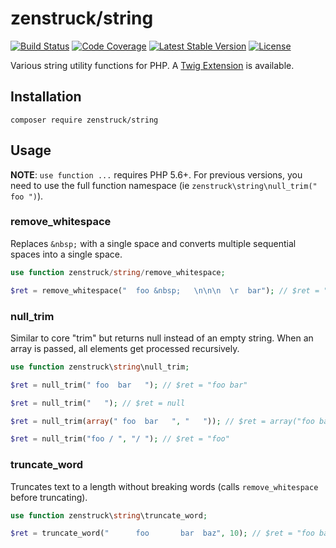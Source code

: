 # zenstruck/string

[![Build Status](http://img.shields.io/travis/kbond/string.svg?style=flat-square)](https://travis-ci.org/kbond/string)
[![Code Coverage](http://img.shields.io/scrutinizer/coverage/g/kbond/string.svg?style=flat-square)](https://scrutinizer-ci.com/g/kbond/string/)
[![Latest Stable Version](http://img.shields.io/packagist/v/zenstruck/string.svg?style=flat-square)](https://packagist.org/packages/zenstruck/string)
[![License](http://img.shields.io/packagist/l/zenstruck/string.svg?style=flat-square)](https://packagist.org/packages/zenstruck/string)

Various string utility functions for PHP.
A [Twig Extension](https://github.com/kbond/string-twig) is available.

## Installation

    composer require zenstruck/string

## Usage

**NOTE**: `use function ...` requires PHP 5.6+. For previous versions, you need to use
the full function namespace (ie `zenstruck\string\null_trim(" foo ")`).

### remove_whitespace

Replaces `&nbsp;` with a single space and converts multiple sequential spaces into a
single space.

```php
use function zenstruck/string/remove_whitespace;

$ret = remove_whitespace("  foo &nbsp;   \n\n\n  \r  bar"); // $ret = "foo bar"
```

### null_trim

Similar to core "trim" but returns null instead of an empty string. When an array is
passed, all elements get processed recursively.

```php
use function zenstruck\string\null_trim;

$ret = null_trim(" foo  bar   "); // $ret = "foo bar"

$ret = null_trim("   "); // $ret = null

$ret = null_trim(array(" foo  bar   ", "   ")); // $ret = array("foo bar", null)

$ret = null_trim("foo / ", "/ "); // $ret = "foo"
```

### truncate_word

Truncates text to a length without breaking words (calls `remove_whitespace` before truncating).

```php
use function zenstruck\string\truncate_word;

$ret = truncate_word("      foo       bar  baz", 10); // $ret = "foo bar..."
```
